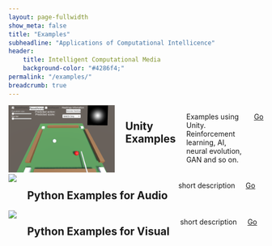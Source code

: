 ```yaml
---
layout: page-fullwidth
show_meta: false
title: "Examples"
subheadline: "Applications of Computational Intellicence"
header:
    title: Intelligent Computational Media
    background-color: "#4286f4;"
permalink: "/examples/"
breadcrumb: true
---
```


<div class="row">
  <div class="large-4 columns">
  <a href="/examples/unity/">
    <img src="/images/unity-examples/examples-page-thumb.png">
  </a>
	<h2 class="font-size-h3 t10">Unity Examples</h2>
	<p>Examples using Unity. Reinforcement learning, AI, neural evolution, GAN and so on.</p>
	<p><a class="button tiny radius" href="/examples/unity/">Go</a></p>
  </div>
  <div class="large-4 columns">
        <a href="/examples/python-audio/">
    <img src="/images/unity-examples/examples-page-thumb.jpg">
  </a>
	<h2 class="font-size-h3 t10">Python Examples for Audio</h2>
	<p>short description </p>
	<p><a class="button tiny radius" href="/examples/python-audio/">Go</a></p>
  </div>
  <div class="large-4 columns">
              <a href="/examples/python-visual/">
    <img src="http://placehold.it/303x170/e05a10/e1e75e&amp;text=Width+303+Pixel">
  </a>
	<h2 class="font-size-h3 t10">Python Examples for Visual</h2>
	<p>short description </p>
	<p><a class="button tiny radius" href="/examples/python-visual/">Go</a></p>
  </div>
</div>


